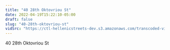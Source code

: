 ```yaml
---
title: "40 28th Oktovriou St"
date: 2022-04-19T15:22:10-05:00
draft: false
slug: "40-28th-oktovriou-st"
vidSrc: "https://ctl-hellenicstreets-dev.s3.amazonaws.com/transcoded-videos/40%2028th%20Oktovriou%20St.%20%28Patision%20Street%29.mp4"
---
```


40 28th Oktovriou St
